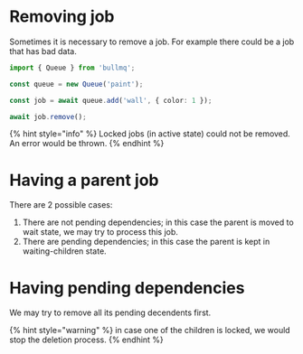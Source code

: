 # Removing job

Sometimes it is necessary to remove a job. For example there could be a job that has bad data.

```typescript
import { Queue } from 'bullmq';

const queue = new Queue('paint');

const job = await queue.add('wall', { color: 1 });

await job.remove();
```

{% hint style="info" %}
Locked jobs (in active state) could not be removed. An error would be thrown.
{% endhint %}

# Having a parent job

There are 2 possible cases:

1. There are not pending dependencies; in this case the parent is moved to wait state, we may try to process this job.
2. There are pending dependencies; in this case the parent is kept in waiting-children state.

# Having pending dependencies

We may try to remove all its pending decendents first.

{% hint style="warning" %}
in case one of the children is locked, we would stop the deletion process.
{% endhint %}
